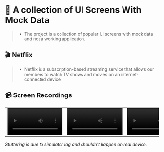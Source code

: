 # 🎡 A collection of UI Screens With Mock Data
> * The project is a collection of popular UI screens with mock data and not a working application.

## 🎬 Netflix
> * Netflix is a subscription-based streaming service that allows our members to watch TV shows and movies on an internet-connected device.

## 📹 Screen Recordings
| | | | | | |
| :-: | :-: | :-: | :- | :- | :- |
<video src='https://github.com/enesozmus/RebuildPopularUIScreens/assets/94680591/0e3f557b-65b1-4e2b-bb88-71401ecf1a3f' width=180/> | <video src='https://github.com/enesozmus/RebuildPopularUIScreens/assets/94680591/2b8c962f-54b5-4c76-aef5-8f1a0cfba4d4' width=180/> | <video src='https://github.com/enesozmus/RebuildPopularUIScreens/assets/94680591/160dbd7e-8830-4fad-92c3-c109afee4403' width=180/> | <video src='https://github.com/enesozmus/RebuildPopularUIScreens/assets/94680591/47e34c2f-05f0-4f4e-ba00-f23aa69b5346' width=180/> | <video src='' width=180/> | <video src='' width=180/>

*Stuttering is due to simulator lag and shouldn't happen on real device.*
<br> <br>

